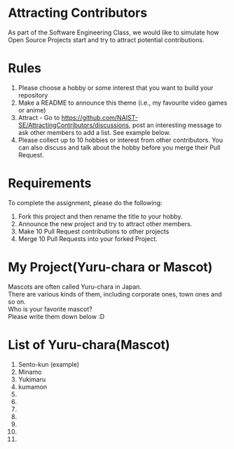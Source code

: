 # Attracting Contributors
As part of the Software Engineering Class, we would like to simulate how Open Source Projects start and try to attract potential contributions.

# Rules

1. Please choose a hobby or some interest that you want to build your repository
2. Make a README to announce this theme (i.e., my favourite video games or anime)
3. Attract - Go to https://github.com/NAIST-SE/AttractingContributors/discussions, post an interesting message to ask other members to add a list. See example below.
4. Please collect up to 10 hobbies or interest from other contributors. You can also discuss and talk about the hobby before you merge their Pull Request.

# Requirements
To complete the assignment, please do the following:
1. Fork this project and then rename the title to your hobby. 
2. Announce the new project and try to attract other members.
3. Make 10 Pull Request contributions to other projects
4. Merge 10 Pull Requests into your forked Project.

# My Project(Yuru-chara or Mascot)
Mascots are often called Yuru-chara in Japan.  
There are various kinds of them, including corporate ones, town ones and so on.    
Who is your favorite mascot?  
Please write them down below :D

# List of Yuru-chara(Mascot)
1. Sento-kun (example)
2. Minamo
3. Yukimaru
4. kumamon
5.
6.
7.
8.
9.
10.
11.

